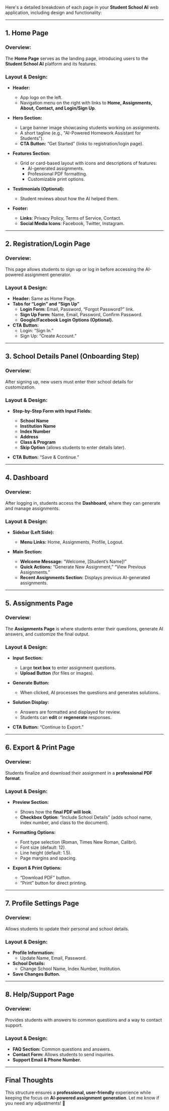 Here's a detailed breakdown of each page in your **Student School AI** web application, including design and functionality:

---

## **1. Home Page**
### **Overview:**
The **Home Page** serves as the landing page, introducing users to the **Student School AI** platform and its features.

### **Layout & Design:**
- **Header:**
  - App logo on the left.
  - Navigation menu on the right with links to **Home, Assignments, About, Contact, and Login/Sign Up**.
  
- **Hero Section:**
  - Large banner image showcasing students working on assignments.
  - A short tagline (e.g., "AI-Powered Homework Assistant for Students").
  - **CTA Button:** “Get Started” (links to registration/login page).

- **Features Section:**
  - Grid or card-based layout with icons and descriptions of features:
    - AI-generated assignments.
    - Professional PDF formatting.
    - Customizable print options.

- **Testimonials (Optional):**
  - Student reviews about how the AI helped them.

- **Footer:**
  - **Links**: Privacy Policy, Terms of Service, Contact.
  - **Social Media Icons**: Facebook, Twitter, Instagram.

---

## **2. Registration/Login Page**
### **Overview:**
This page allows students to sign up or log in before accessing the AI-powered assignment generator.

### **Layout & Design:**
- **Header:** Same as Home Page.
- **Tabs for “Login” and “Sign Up”**
  - **Login Form:** Email, Password, “Forgot Password?” link.
  - **Sign Up Form:** Name, Email, Password, Confirm Password.
  - **Google/Facebook Login Options (Optional).**
- **CTA Button:**
  - Login: “Sign In.”
  - Sign Up: “Create Account.”

---

## **3. School Details Panel (Onboarding Step)**
### **Overview:**
After signing up, new users must enter their school details for customization.

### **Layout & Design:**
- **Step-by-Step Form with Input Fields:**
  - **School Name**
  - **Institution Name**
  - **Index Number**
  - **Address**
  - **Class & Program**
  - **Skip Option** (allows students to enter details later).

- **CTA Button:** “Save & Continue.”

---

## **4. Dashboard**
### **Overview:**
After logging in, students access the **Dashboard**, where they can generate and manage assignments.

### **Layout & Design:**
- **Sidebar (Left Side):**
  - **Menu Links:** Home, Assignments, Profile, Logout.

- **Main Section:**
  - **Welcome Message:** “Welcome, [Student’s Name]!”
  - **Quick Actions:** “Generate New Assignment,” “View Previous Assignments.”
  - **Recent Assignments Section:** Displays previous AI-generated assignments.

---

## **5. Assignments Page**
### **Overview:**
The **Assignments Page** is where students enter their questions, generate AI answers, and customize the final output.

### **Layout & Design:**
- **Input Section:**
  - Large **text box** to enter assignment questions.
  - **Upload Button** (for files or images).

- **Generate Button:**
  - When clicked, AI processes the questions and generates solutions.

- **Solution Display:**
  - Answers are formatted and displayed for review.
  - Students can **edit** or **regenerate** responses.

- **CTA Button:** “Continue to Export.”

---

## **6. Export & Print Page**
### **Overview:**
Students finalize and download their assignment in a **professional PDF format**.

### **Layout & Design:**
- **Preview Section:**
  - Shows how the **final PDF will look**.
  - **Checkbox Option**: “Include School Details” (adds school name, index number, and class to the document).

- **Formatting Options:**
  - Font type selection (Roman, Times New Roman, Calibri).
  - Font size (default: 12).
  - Line height (default: 1.5).
  - Page margins and spacing.

- **Export & Print Options:**
  - “Download PDF” button.
  - “Print” button for direct printing.

---

## **7. Profile Settings Page**
### **Overview:**
Allows students to update their personal and school details.

### **Layout & Design:**
- **Profile Information:**
  - Update Name, Email, Password.
- **School Details:**
  - Change School Name, Index Number, Institution.
- **Save Changes Button.**

---

## **8. Help/Support Page**
### **Overview:**
Provides students with answers to common questions and a way to contact support.

### **Layout & Design:**
- **FAQ Section:** Common questions and answers.
- **Contact Form:** Allows students to send inquiries.
- **Support Email & Phone Number.**

---

## **Final Thoughts**
This structure ensures a **professional, user-friendly** experience while keeping the focus on **AI-powered assignment generation**. Let me know if you need any adjustments! 🚀
